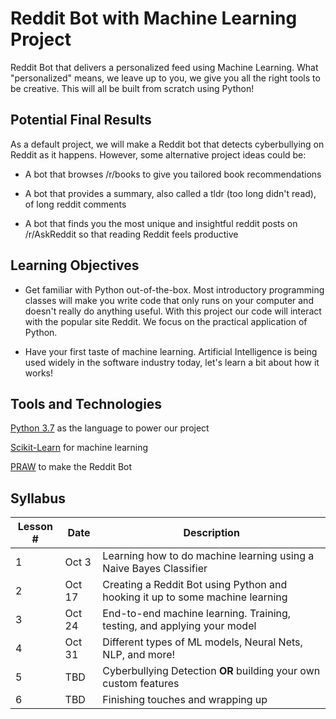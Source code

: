 # Reddit Bot with Machine Learning Project
Reddit Bot that delivers a personalized feed using Machine Learning. What "personalized" means, we leave up to you, we give you all the right tools to be creative. This will all be built from scratch using Python!

## Potential Final Results
As a default project, we will make a Reddit bot that detects cyberbullying on Reddit as it happens. However, some alternative project ideas could be:

- A bot that browses /r/books to give you tailored book recommendations

- A bot that provides a summary, also called a tldr (too long didn't read), of long reddit comments

- A bot that finds you the most unique and insightful reddit posts on /r/AskReddit so that reading Reddit feels productive

## Learning Objectives

- Get familiar with Python out-of-the-box. Most introductory programming classes will make you write code that only runs on your computer and doesn't really do anything useful. With this project our code will interact with the popular site Reddit. We focus on the practical application of Python.

- Have your first taste of machine learning. Artificial Intelligence is being used widely in the software industry today, let's learn a bit about how it works!

## Tools and Technologies

[Python 3.7](https://www.python.org/downloads/) as the language to power our project

[Scikit-Learn](http://scikit-learn.org/stable/) for machine learning

[PRAW](https://praw.readthedocs.io/en/latest/) to make the Reddit Bot

## Syllabus

Lesson # | Date | Description
--|--|--
1 | Oct 3 | Learning how to do machine learning using a Naive Bayes Classifier
2 | Oct 17 | Creating a Reddit Bot using Python and hooking it up to some machine learning
3 | Oct 24 | End-to-end machine learning. Training, testing, and applying your model
4 | Oct 31 | Different types of ML models, Neural Nets, NLP, and more!
5 | TBD | Cyberbullying Detection **OR** building your own custom features
6 | TBD | Finishing touches and wrapping up
